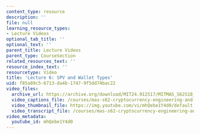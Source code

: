 ```yaml
---
content_type: resource
description: ''
file: null
learning_resource_types:
- Lecture Videos
optional_tab_title: ''
optional_text: ''
parent_title: Lecture Videos
parent_type: CourseSection
related_resources_text: ''
resource_index_text: ''
resourcetype: Video
title: 'Lecture 6: SPV and Wallet Types'
uid: f85a89c5-6713-da4b-1747-9f5dd74bac22
video_files:
  archive_url: https://archive.org/download/MIT24.912S17/MITMAS_S62S18_lec06_300k.mp4
  video_captions_file: /courses/mas-s62-cryptocurrency-engineering-and-design-spring-2018/023537786d0653d091f4afb4ccfc91dd_mhQebe1Y4d0.vtt
  video_thumbnail_file: https://img.youtube.com/vi/mhQebe1Y4d0/default.jpg
  video_transcript_file: /courses/mas-s62-cryptocurrency-engineering-and-design-spring-2018/853e62690b0eabb43583ca201a3641f9_mhQebe1Y4d0.pdf
video_metadata:
  youtube_id: mhQebe1Y4d0
---
```

